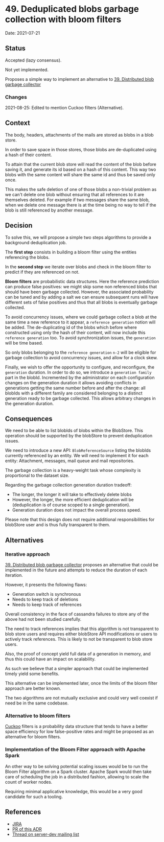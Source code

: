 # 49. Deduplicated blobs garbage collection with bloom filters

Date: 2021-07-21

## Status

Accepted (lazy consensus).

Not yet implemented.

Proposes a simple way to implement an alternative to  [39. Distributed blob garbage collector](0039-distributed-blob-garbage-collector.md)

### Changes

2021-08-25: Edited to mention Cuckoo filters (Alternative).

## Context

The body, headers, attachments of the mails are stored as blobs in a blob store.

In order to save space in those stores, those blobs are de-duplicated using a hash of their content.

To attain that the current blob store will read the content of the blob before saving it, and generate its id based on
a hash of this content. This way two blobs with the same content will share the same id and thus be saved only once.

This makes the safe deletion of one of those blobs a non-trivial problem as we can't delete one blob without ensuring
that all references to it are themselves deleted. For example if two messages share the same blob, when we delete
one message there is at the time being no way to tell if the blob is still referenced by another message.

## Decision

To solve this, we will propose a simple two steps algorithms to provide a background deduplication job.

The **first step** consists in building a bloom filter using the entities referencing the blobs.

In the **second step** we iterate over blobs and check in the bloom filter to predict if they are referenced on not.

**Bloom filters** are probabilistic data structures. Here the reference prediction can produce false positives: we might 
skip some non referenced blobs that should have been garbage collected. However, the associated probability can be tuned 
and by adding a salt we can ensure subsequent runs will have different sets of false positives and thus that all blobs is
eventually garbage collected.

To avoid concurrency issues, where we could garbage collect a blob at the same time a new reference to it appear,
a `reference generation` notion will be added. The de-duplicating id of the blobs which before where constructed
using only the hash of their content,  will now include this `reference generation` too. To avoid synchronization 
issues, the `generation` will be time based.

So only blobs belonging to the `reference generation` `n-2` will be eligible for garbage collection to avoid 
concurrency issues, and allow for a clock skew.

Finally, we wish to offer the opportunity to configure, and reconfigure, the `generation` duration. In order to do so,
we introduce a `generation family` part in the blobId. Incremented by the administrator on each configuration changes on
the generation duration it allows avoiding conflicts in generations getting the same number before and after the change:
all blobIds with a different family are considered belonging to a distinct generation ready to be garbage collected. This
allows arbitrary changes in the generation duration.

## Consequences

We need to be able to list blobIds of blobs within the BlobStore. This operation should be supported by the blobStore 
to prevent deduplication issues.

We need to introduce a new API: `BlobReferenceSource` listing the blobIds currently referenced by an entity. We will
need to implement it for each entity: Attachment, messages, mail queue and mail repositories.

The garbage collection is a heavy-weight task whose complexity is proportional to the dataset size. 

Regarding the garbage collection generation duration tradeoff:
 - The longer, the longer it will take to effectively delete blobs
 - However, the longer, the more efficient deduplication will be (deduplication is of course scoped to a single 
   generation).
 - Generation duration does not impact the overall process speed.
 
Please note that this design does not require additional responsibilities for blobStore user and is thus fully transparent 
to them.
 
## Alternatives

### Iterative approach

[39. Distributed blob garbage collector](0039-distributed-blob-garbage-collector.md) proposes an alternative that could 
be implemented in the future and attempts to reduce the duration of each iteration.

However, it presents the following flaws:
 - Generation switch is synchronous
 - Needs to keep track of deletions
 - Needs to keep track of references
 
Overall consistency in the face of cassandra failures to store any of the above had not been studied carefully.

The need to track references implies that this algorithm is not transparent to blob store users and requires either 
blobStore API modifications or users to actively track references. This is likely to not be transparent to blob store 
users.

Also, the proof of concept yield full data of a generation in memory, and thus this could have an impact on scalability.

As such we believe that a simpler approach that could be implemented timely yield some benefits.

This alternative can be implemented later, once the limits of the bloom filter approach are better known.

The two algorithms are not mutually exclusive and could very well coexist if need be in the same codebase.

### Alternative to bloom filters

[Cuckoo](https://bdupras.github.io/filter-tutorial/) filters is a probability data structure that tends to have a better
space efficiency for low false-positive rates and might be proposed as an alternative for bloom filters.

### Implementation of the Bloom Filter approach with Apache Spark

An other way to be solving potential scaling issues would be to run the Bloom Filter algorithm on a Spark cluster.
Apache Spark would then take care of scheduling the job in a distributed fashion, allowing to scale the count of
worker nodes.

Requiring minimal applicative knowledge, this would be a very good candidate for such a tooling.

## References

 - [JIRA](https://issues.apache.org/jira/browse/JAMES-3150)
 - [PR of this ADR](https://github.com/apache/james-project/pull/594)
 - [Thread on server-dev mailing list](https://www.mail-archive.com/server-dev@james.apache.org/msg70734.html)